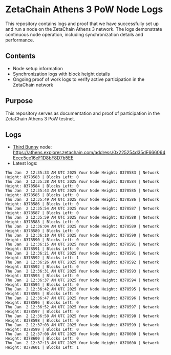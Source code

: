 # ZetaChain Athens 3 PoW Node Logs
This repository contains logs and proof that we have successfully set up and run a node on the ZetaChain Athens 3 network. The logs demonstrate continuous node operation, including synchronization details and performance.

## Contents
- Node setup information
- Synchronization logs with block height details
- Ongoing proof of work logs to verify active participation in the ZetaChain network

## Purpose
This repository serves as documentation and proof of participation in the ZetaChain Athens 3 PoW testnet.

## Logs

- [Third Bunny](https://thirdbunny.xyz/) node: https://athens.explorer.zetachain.com/address/0x225254d35dE666064Eccc5ce16eF1D8bF8D7b5EE
- Latest logs:
```
Thu Jan  2 12:35:33 AM UTC 2025 Your Node Height: 8378583 | Network Height: 8378583 | Blocks Left: 0
Thu Jan  2 12:35:38 AM UTC 2025 Your Node Height: 8378584 | Network Height: 8378584 | Blocks Left: 0
Thu Jan  2 12:35:43 AM UTC 2025 Your Node Height: 8378585 | Network Height: 8378585 | Blocks Left: 0
Thu Jan  2 12:35:49 AM UTC 2025 Your Node Height: 8378586 | Network Height: 8378586 | Blocks Left: 0
Thu Jan  2 12:35:54 AM UTC 2025 Your Node Height: 8378587 | Network Height: 8378587 | Blocks Left: 0
Thu Jan  2 12:35:59 AM UTC 2025 Your Node Height: 8378588 | Network Height: 8378588 | Blocks Left: 0
Thu Jan  2 12:36:04 AM UTC 2025 Your Node Height: 8378589 | Network Height: 8378589 | Blocks Left: 0
Thu Jan  2 12:36:10 AM UTC 2025 Your Node Height: 8378590 | Network Height: 8378590 | Blocks Left: 0
Thu Jan  2 12:36:15 AM UTC 2025 Your Node Height: 8378591 | Network Height: 8378591 | Blocks Left: 0
Thu Jan  2 12:36:21 AM UTC 2025 Your Node Height: 8378591 | Network Height: 8378592 | Blocks Left: 1
Thu Jan  2 12:36:26 AM UTC 2025 Your Node Height: 8378592 | Network Height: 8378592 | Blocks Left: 0
Thu Jan  2 12:36:31 AM UTC 2025 Your Node Height: 8378593 | Network Height: 8378593 | Blocks Left: 0
Thu Jan  2 12:36:37 AM UTC 2025 Your Node Height: 8378594 | Network Height: 8378594 | Blocks Left: 0
Thu Jan  2 12:36:42 AM UTC 2025 Your Node Height: 8378595 | Network Height: 8378595 | Blocks Left: 0
Thu Jan  2 12:36:47 AM UTC 2025 Your Node Height: 8378596 | Network Height: 8378596 | Blocks Left: 0
Thu Jan  2 12:36:52 AM UTC 2025 Your Node Height: 8378597 | Network Height: 8378597 | Blocks Left: 0
Thu Jan  2 12:36:58 AM UTC 2025 Your Node Height: 8378598 | Network Height: 8378598 | Blocks Left: 0
Thu Jan  2 12:37:03 AM UTC 2025 Your Node Height: 8378599 | Network Height: 8378599 | Blocks Left: 0
Thu Jan  2 12:37:08 AM UTC 2025 Your Node Height: 8378600 | Network Height: 8378600 | Blocks Left: 0
Thu Jan  2 12:37:13 AM UTC 2025 Your Node Height: 8378600 | Network Height: 8378601 | Blocks Left: 1
```
